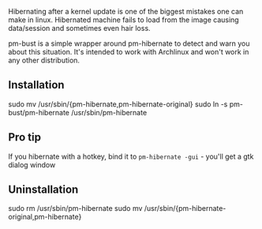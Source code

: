 Hibernating after a kernel update is one of the biggest mistakes one can make in linux. Hibernated machine fails to load from the image causing data/session and sometimes even hair loss.

pm-bust is a simple wrapper around pm-hibernate to detect and warn you about this situation. It's intended to work with Archlinux and won't work in any other distribution.

Installation
------------

sudo mv /usr/sbin/{pm-hibernate,pm-hibernate-original}
sudo ln -s pm-bust/pm-hibernate /usr/sbin/pm-hibernate


Pro tip
-------

If you hibernate with a hotkey, bind it to `pm-hibernate -gui` - you'll get a gtk dialog window

Uninstallation
--------------
sudo rm /usr/sbin/pm-hibernate
sudo mv /usr/sbin/{pm-hibernate-original,pm-hibernate}
